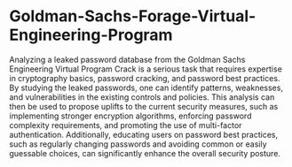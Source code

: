 # Goldman-Sachs-Forage-Virtual-Engineering-Program
Analyzing a leaked password database from the Goldman Sachs Engineering Virtual Program Crack is a serious task that requires expertise in cryptography basics, password cracking, and password best practices. By studying the leaked passwords, one can identify patterns, weaknesses, and vulnerabilities in the existing controls and policies. This analysis can then be used to propose uplifts to the current security measures, such as implementing stronger encryption algorithms, enforcing password complexity requirements, and promoting the use of multi-factor authentication. Additionally, educating users on password best practices, such as regularly changing passwords and avoiding common or easily guessable choices, can significantly enhance the overall security posture.
